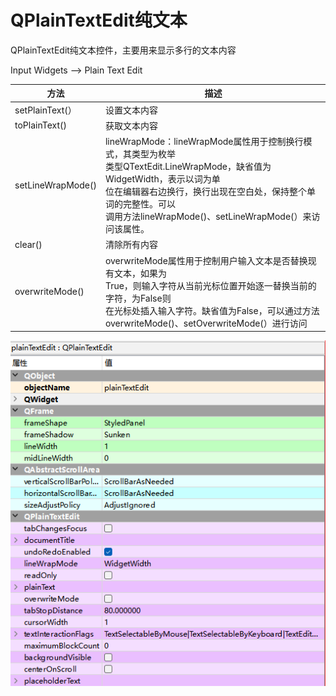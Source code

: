 # QPlainTextEdit纯文本

QPlainTextEdit纯文本控件，主要用来显示多行的文本内容

Input Widgets —> Plain Text Edit

| **方法**          | **描述**                                                     |
| ----------------- | ------------------------------------------------------------ |
| setPlainText(）   | 设置文本内容                                                 |
| toPlainText()     | 获取文本内容                                                 |
| setLineWrapMode() | lineWrapMode：lineWrapMode属性用于控制换行模式，其类型为枚举<br/>类型QTextEdit.LineWrapMode，缺省值为WidgetWidth，表示以词为单<br/>位在编辑器右边换行，换行出现在空白处，保持整个单词的完整性。可以<br/>调用方法lineWrapMode()、setLineWrapMode(）来访问该属性。 |
| clear()           | 清除所有内容                                                 |
| overwriteMode()   | overwriteMode属性用于控制用户输入文本是否替换现有文本，如果为<br/>True，则输入字符从当前光标位置开始逐一替换当前的字符，为False则<br/>在光标处插入输入字符。缺省值为False，可以通过方法<br/>overwriteMode()、setOverwriteMode(）进行访问 |

![alt text](image-15.png)
